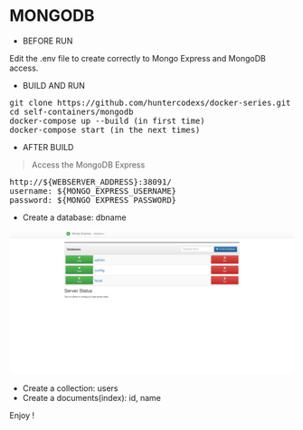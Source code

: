 # MONGODB

- BEFORE RUN

Edit the .env file to create correctly to Mongo Express and MongoDB access.

- BUILD AND RUN

<pre>
git clone https://github.com/huntercodexs/docker-series.git .
cd self-containers/mongodb
docker-compose up --build (in first time)
docker-compose start (in the next times)
</pre>

- AFTER BUILD

> Access the MongoDB Express

<pre>
http://${WEBSERVER_ADDRESS}:38091/
username: ${MONGO_EXPRESS_USERNAME}
password: ${MONGO_EXPRESS_PASSWORD}
</pre>

- Create a database: dbname

![img.png](./midias/Mongo-Express-Dashboard.png)

- Create a collection: users
- Create a documents(index): id, name

Enjoy !
